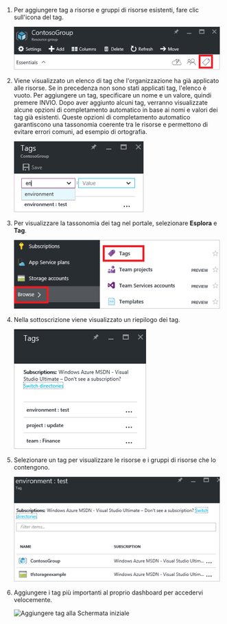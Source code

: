 1. Per aggiungere tag a risorse e gruppi di risorse esistenti, fare clic sull'icona del tag.

     ![Parte relativa ai tag nella risorsa e nei pannelli relativi ai gruppi di risorse](./media/resource-manager-tag-resources/select-tag-icon.png)

1. Viene visualizzato un elenco di tag che l'organizzazione ha già applicato alle risorse. Se in precedenza non sono stati applicati tag, l'elenco è vuoto. Per aggiungere un tag, specificare un nome e un valore, quindi premere INVIO. Dopo aver aggiunto alcuni tag, verranno visualizzate alcune opzioni di completamento automatico in base ai nomi e valori dei tag già esistenti. Queste opzioni di completamento automatico garantiscono una tassonomia coerente tra le risorse e permettono di evitare errori comuni, ad esempio di ortografia.

     ![Assegnare tag a risorse con coppie nome-valore](./media/resource-manager-tag-resources/tag-resources.png)

1. Per visualizzare la tassonomia dei tag nel portale, selezionare **Esplora** e **Tag**.

     ![Trovare tag tramite l'hub di esplorazione](./media/resource-manager-tag-resources/browse-tags.png)

1. Nella sottoscrizione viene visualizzato un riepilogo dei tag.

     ![Visualizzare tutti i tag](./media/resource-manager-tag-resources/tag-taxonomy.png)

1. Selezionare un tag per visualizzare le risorse e i gruppi di risorse che lo contengono.

     ![Visualizzare le risorse con tag](./media/resource-manager-tag-resources/show-tagged-resources.png)

1. Aggiungere i tag più importanti al proprio dashboard per accedervi velocemente.

     ![Aggiungere tag alla Schermata iniziale  
](./media/resource-manager-tag-resources/show-pinned-tag.png)

<!---HONumber=AcomDC_0803_2016-->